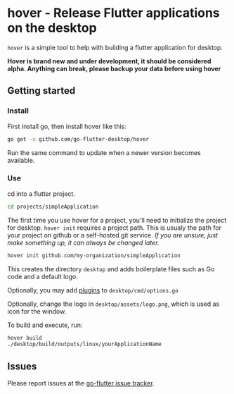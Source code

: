 # hover - Release Flutter applications on the desktop

`hover` is a simple tool to help with building a flutter application for desktop.

**Hover is brand new and under development, it should be considered alpha. Anything can break, please backup your data before using hover**

## Getting started

### Install

First install go, then install hover like this:

```bash
go get -u github.com/go-flutter-desktop/hover
```

Run the same command to update when a newer version becomes available.

### Use

cd into a flutter project.

```bash
cd projects/simpleApplication
```

The first time you use hover for a project, you'll need to initialize the project for desktop. `hover init` requires a project path. This is usualy the path for your project on github or a self-hosted git service. _If you are unsure, just make something up, it can always be changed later._

```bash
hover init github.com/my-organization/simpleApplication
```

This creates the directory `desktop` and adds boilerplate files such as Go code and a default logo.

Optionally, you may add [plugins](https://github.com/go-flutter-desktop/plugins) to `desktop/cmd/options.go`

Optionally, change the logo in `desktop/assets/logo.png`, which is used as icon for the window.

To build and execute, run:

```bash
hover build
./desktop/build/outputs/linux/yourApplicationName
```

## Issues

Please report issues at the [go-flutter issue tracker](https://github.com/go-flutter-desktop/go-flutter/issues/).
